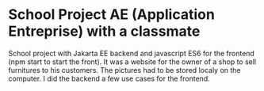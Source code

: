 # School Project AE (Application Entreprise) with a classmate

School project with Jakarta EE backend and javascript ES6 for the frontend (npm start to start the front).
It was a website for the owner of a shop to sell furnitures to his customers.
The pictures had to be stored localy on the computer.
I did the backend a few use cases for the frontend.
